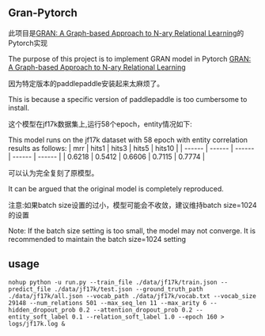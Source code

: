 ## Gran-Pytorch
此项目是[GRAN: A Graph-based Approach to N-ary Relational Learning](https://github.com/PaddlePaddle/Research/tree/master/KG/ACL2021_GRAN)的Pytorch实现
 
The purpose of this project is to implement GRAN model in Pytorch [GRAN: A Graph-based Approach to N-ary Relational Learning](https://github.com/PaddlePaddle/Research/tree/master/KG/ACL2021_GRAN)

 
因为特定版本的paddlepaddle安装起来太麻烦了。
 
This is because a specific version of paddlepaddle is too cumbersome to install.
 
这个模型在jf17k数据集上,运行58个epoch，entity情况如下: 

This model runs on the jf17k dataset with 58 epoch with entity correlation results as follows:
| mrr    | hits1  | hits3  | hits5  | hits10 |
| ------ | ------ | ------ | ------ | ------ |
| 0.6218 | 0.5412 | 0.6606 | 0.7115 | 0.7774 |

可以认为完全复刻了原模型。 

It can be argued that the original model is completely reproduced.

注意:如果batch size设置的过小，模型可能会不收敛，建议维持batch size=1024的设置 

Note: If the batch size setting is too small, the model may not converge. It is recommended to maintain the batch size=1024 setting
## usage
```shell
nohup python -u run.py --train_file ./data/jf17k/train.json --predict_file ./data/jf17k/test.json --ground_truth_path ./data/jf17k/all.json --vocab_path ./data/jf17k/vocab.txt --vocab_size 29148 --num_relations 501 --max_seq_len 11 --max_arity 6 --hidden_dropout_prob 0.2 --attention_dropout_prob 0.2 --entity_soft_label 0.1 --relation_soft_label 1.0 --epoch 160 > logs/jf17k.log &
```